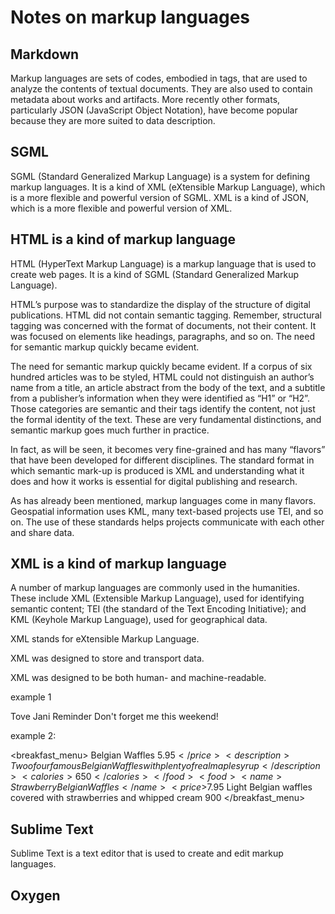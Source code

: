 # Notes on markup languages

## Markdown

Markup languages are sets of codes, embodied in tags, that are used to analyze the contents of textual documents. They are also used to contain metadata about works and artifacts. More recently other formats, particularly JSON (JavaScript Object Notation), have become popular because they are more suited to data description.

## SGML

SGML (Standard Generalized Markup Language) is a system for defining markup languages. It is a kind of XML (eXtensible Markup Language), which is a more flexible and powerful version of SGML. XML is a kind of JSON, which is a more flexible and powerful version of XML.

## HTML is a kind of markup language

HTML (HyperText Markup Language) is a markup language that is used to create web pages. It is a kind of SGML (Standard Generalized Markup Language).

HTML’s purpose was to standardize the display of the structure of digital publications. HTML did not contain semantic tagging. Remember, structural tagging was concerned with the format of documents, not their content. It was focused on elements like headings, paragraphs, and so on. The need for semantic markup quickly became evident.

The need for semantic markup quickly became evident. If a corpus of six hundred articles was to be styled, HTML could not distinguish an author’s name from a title, an article abstract from the body of the text, and a subtitle from a publisher’s information when they were identified as “H1” or “H2”. Those categories are semantic and their tags identify the content, not just the formal identity of the text. These are very fundamental distinctions, and semantic markup goes much further in practice.

In fact, as will be seen, it becomes very fine-grained and has many “flavors” that have been developed for different disciplines. The standard format in which semantic mark-up is produced is XML and understanding what it does and how it works is essential for digital publishing and research.

As has already been mentioned, markup languages come in many flavors. Geospatial information uses KML, many text-based projects use TEI, and so on. The use of these standards helps projects communicate with each other and share data.

## XML is a kind of markup language

A number of markup languages are commonly used in the humanities. These include XML (Extensible Markup Language), used for identifying semantic content; TEI (the standard of the Text Encoding Initiative); and KML (Keyhole Markup Language), used for geographical data.

XML stands for eXtensible Markup Language.

XML was designed to store and transport data.

XML was designed to be both human- and machine-readable.

example 1

<?xml version="1.0" encoding="UTF-8"?>
<note>
  <to>Tove</to>
  <from>Jani</from>
  <heading>Reminder</heading>
  <body>Don't forget me this weekend!</body>
</note>

example 2:

<?xml version="1.0" encoding="UTF-8"?>
<breakfast_menu>
<food>
    <name>Belgian Waffles</name>
    <price>$5.95</price>
    <description>
   Two of our famous Belgian Waffles with plenty of real maple syrup
   </description>
    <calories>650</calories>
</food>
<food>
    <name>Strawberry Belgian Waffles</name>
    <price>$7.95</price>
    <description>
    Light Belgian waffles covered with strawberries and whipped cream
    </description>
    <calories>900</calories>
</food>
</breakfast_menu>

## Sublime Text

Sublime Text is a text editor that is used to create and edit markup languages.

## Oxygen

